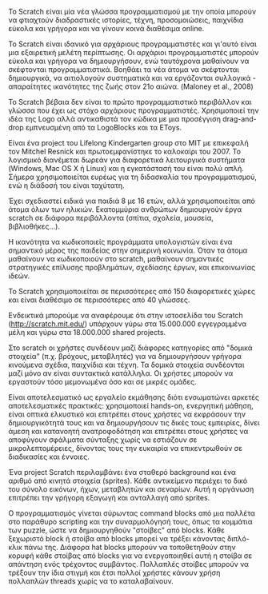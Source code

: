 Το Scratch είναι μία νέα γλώσσα προγραμματισμού με την οποία μπορούν να φτιαχτούν διαδραστικές ιστορίες, 
τέχνη, προσομοιώσεις, παιχνίδια εύκολα και γρήγορα και να γίνουν κοινά διαθέσιμα online.

Το Scratch είναι ιδανικό για αρχάριους προγραμματιστές και γι'αυτό είναι μια εξαιρετική μελέτη περίπτωσης. 
Οι αρχάριοι προγραμματιστές μπορούν εύκολα και γρήγορα να δημιουργήσουν, ενώ ταυτόχρονα μαθαίνουν να σκέφτονται προγραμματιστικά. 
Βοηθάει τα νέα άτομα να σκέφτονται δημιουργικά, να αιτιολογούν συστηματικά και να εργάζονται συλλογικά - απαραίτητες ικανότητες
της ζωής στον 21ο αιώνα. (Maloney et al., 2008)

Το Scratch βέβαια δεν είναι το πρώτο προγραμματιστικό περιβάλλον και γλώσσα που έχει ως στόχο αρχάριους προγραμματιστές. 
Χρησιμοποιεί την ιδέα της Logo αλλά αντικαθιστά τον κώδικα με μια προσέγγιση drag-and-drop εμπνευσμένη από τα LogoBlocks 
και τα EToys.

Είναι ένα project του Lifelong Kindergarten group στο MIT με επικεφαλή τον Mitchel Resnick και πρωτοεμφανίστηκε 
το καλοκαίρι του 2007. Το λογισμικό διανέμεται δωρεάν για διαφορετικά λειτουργικά συστήματα (Windows, Mac OS X ή Linux) 
και η εγκατάστασή του είναι πολύ απλή. Σήμερα χρησιμοποιείται ευρέως για τη διδασκαλία του προγραμματισμού, ενώ η διάδοσή του 
είναι ταχύτατη.

Έχει σχεδιαστεί ειδικά για παιδιά 8 με 16 ετών, αλλά χρησιμοποιείται από άτομα όλων των ηλικιών. Εκατομμύρια ανθρώπων 
δημιουργούν έργα scratch σε διάφορα περιβάλλοντα (σπίτια, σχολεία, μουσεία, βιβλιοθήκες...).

Η ικανότητα να κωδικοποιείς προγράμματα υπολογιστών είναι ένα σημαντικό μέρος της παιδείας στην σημερινή κοινωνία. 
Όταν τα άτομα μαθαίνουν να κωδικοποιούν στο scratch, μαθαίνουν σημαντικές στρατηγικές επίλυσης προβλημάτων, σχεδίασης έργων, 
και επικοινωνίας ιδεών.

To Scratch χρησιμοποιείται σε περισσότερες από 150 διαφορετικές χώρες και είναι διαθέσιμο σε περισσότερες από 40 γλώσσες.

Ενδεικτικά μπορούμε να αναφέρουμε ότι στην ιστοσελίδα του Scratch (http://scratch.mit.edu/) υπάρχουν γύρω στα 15.000.000 
εγγεγραμμένα μέλη και γύρω στα 18.000.000 shared projects.

Στο scratch οι χρήστες συνδέουν μαζί διάφορες κατηγορίες από "δομικά στοιχεία" (π.χ. βρόχους, μεταβλητές) για να δημιουργήσουν
γρήγορα κινούμενα σχέδια, παιχνίδια και τέχνη. Τα δομικά στοιχεία συνδέονται μαζί μόνο αν είναι συντακτικά κατάλληλα. 
Οι χρήστες μπορούν να εργαστούν τόσο μεμονωμένα όσο και σε μικρές ομάδες.

Είναι αποτελεσματικό ως εργαλείο εκμάθησης διότι ενσωματώνει αρκετές αποτελεσματικές πρακτικές: χρησιμοποιεί hands-on, 
ενεργητική μάθηση, είναι οπτικά ελκυστικό και επιτρέπει στους χρήστες να εκφράσουν την δημιουργικότητά τους και να 
δημιουργήσουν τις δικές τους εμπειρίες, δίνει άμεση και κατανοητή ανατροφοδότηση και επιτρέπει στους χρήστες να αποφύγουν 
σφάλματα σύνταξης χωρίς να εστιάζουν σε μικρολεπτομέρειες, δίνοντας τους την ευκαιρία να επικεντρωθούν σε διαδικασίες και 
έννοιες.

Ένα project Scratch περιλαμβάνει ένα σταθερό background και ένα αριθμό από κινητά στοιχεία (sprites). 
Κάθε αντικείμενο περιέχει το δικό του σύνολο εικόνων, ήχων, μεταβλητών και σεναρίων. Αυτή η οργάνωση επιτρέπει την 
γρήγορη εξαγωγή και ανταλλαγή από sprites.

Ο προγραμματισμός γίνεται σύρωντας command blocks από μια παλλέτα στο παράθυρο scripting και την συναρμολόγησή τους, 
όπως τα κομμάτια των puzzle, ώστε να δημιουργηθούν "στοίβες" από blocks. Κάθε ξεχωριστό block ή στοίβα από blocks μπορεί να 
τρέξει κάνοντας διπλό-κλικ πάνω της. Διάφορα hat  blocks μπορούν να τοποθετηθούν στην κορυφή κάθε στοίβας από blocks για να 
ενεργοποιηθεί αυτή η στοίβα σε απάντηση ενός τρέχοντος συμβάντος. Πολλαπλές στοίβες μπορούν να τρέξουν την ίδια στιγμή και 
έτσι πολλοί χρήστες κάνουν χρήση πολλαπλών threads χωρίς να το καταλαβαίνουν.
